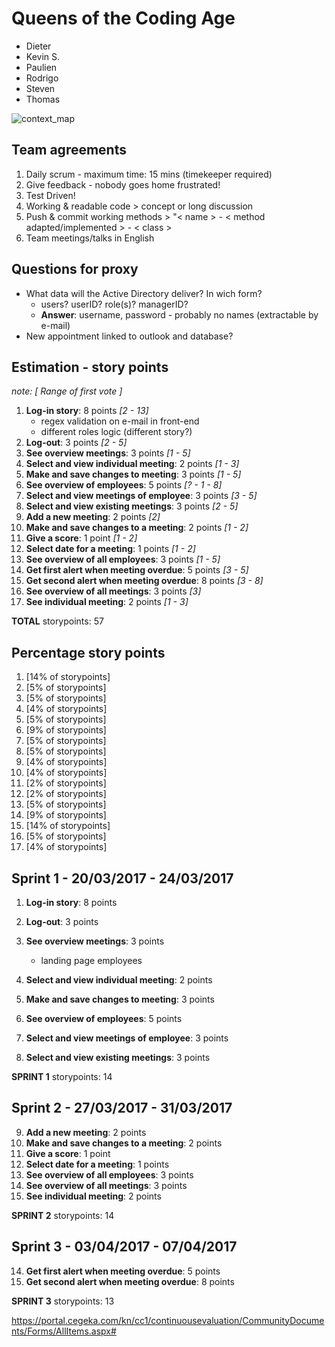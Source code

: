# Queens of the Coding Age

* Dieter
* Kevin S.
* Paulien
* Rodrigo
* Steven
* Thomas

![context_map](QOTCA.jpg)

## Team agreements

1. Daily scrum - maximum time: 15 mins (timekeeper required)
2. Give feedback - nobody goes home frustrated!
3. Test Driven!
4. Working & readable code > concept or long discussion
5. Push & commit working methods > "< name > - < method adapted/implemented > - < class >
6. Team meetings/talks in English



## Questions for proxy

* What data will the Active Directory deliver? In wich form?
    - users? userID? role(s)? managerID?
    - **Answer**: username, password - probably no names (extractable by e-mail)
* New appointment linked to outlook and database?

## Estimation - story points

*note: [ Range of first vote ]*

1. **Log-in story**: 8 points *[2 - 13]*
    - regex validation on e-mail in front-end
    - different roles logic (different story?)
2. **Log-out**: 3 points *[2 - 5]*
3. **See overview meetings**: 3 points *[1 - 5]*
4. **Select and view individual meeting**: 2 points *[1 - 3]*
5. **Make and save changes to meeting**: 3 points *[1 - 5]*
6. **See overview of employees**: 5 points *[? - 1 - 8]*
7. **Select and view meetings of employee**: 3 points *[3 - 5]*
8. **Select and view existing meetings**: 3 points *[2 - 5]*
9. **Add a new meeting**: 2 points *[2]*
10. **Make and save changes to a meeting**: 2 points *[1 - 2]*
11. **Give a score**: 1 point *[1 - 2]*
12. **Select date for a meeting**: 1 points *[1 - 2]*
13. **See overview of all employees**: 3 points *[1 - 5]*
14. **Get first alert when meeting overdue**: 5 points *[3 - 5]*
15. **Get second alert when meeting overdue**: 8 points *[3 - 8]*
16. **See overview of all meetings**: 3 points *[3]*
17. **See individual meeting**: 2 points *[1 - 3]*

**TOTAL** storypoints: 57

## Percentage story points

1. [14% of storypoints]
2. [5% of storypoints]
3. [5% of storypoints]
4. [4% of storypoints]
5. [5% of storypoints]
6. [9% of storypoints]
7. [5% of storypoints]
8. [5% of storypoints]
9. [4% of storypoints]
10. [4% of storypoints]
11. [2% of storypoints]
12. [2% of storypoints]
13. [5% of storypoints]
14. [9% of storypoints]
15. [14% of storypoints]
16. [5% of storypoints]
17. [4% of storypoints]

## Sprint 1 - 20/03/2017 - 24/03/2017
1. **Log-in story**: 8 points
2. **Log-out**: 3 points
3. **See overview meetings**: 3 points
    - landing page employees
    
4. **Select and view individual meeting**: 2 points
5. **Make and save changes to meeting**: 3 points
6. **See overview of employees**: 5 points
7. **Select and view meetings of employee**: 3 points
8. **Select and view existing meetings**: 3 points

**SPRINT 1** storypoints: 14

## Sprint 2 - 27/03/2017 - 31/03/2017
9. **Add a new meeting**: 2 points
10. **Make and save changes to a meeting**: 2 points
11. **Give a score**: 1 point
12. **Select date for a meeting**: 1 points
13. **See overview of all employees**: 3 points
16. **See overview of all meetings**: 3 points
17. **See individual meeting**: 2 points

**SPRINT 2** storypoints: 14

## Sprint 3 - 03/04/2017 - 07/04/2017
14. **Get first alert when meeting overdue**: 5 points
15. **Get second alert when meeting overdue**: 8 points

**SPRINT 3** storypoints: 13

https://portal.cegeka.com/kn/cc1/continuousevaluation/CommunityDocuments/Forms/AllItems.aspx#


